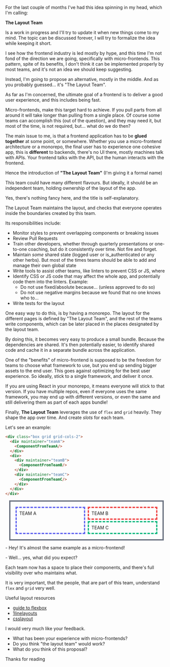 <!--
.. title: The Layout Team
.. slug: the-layout-team
.. date: 2021-11-08 07:05:42 UTC
.. tags: architecture, javascript, html
.. category: frontend
.. link:
.. description: The Layout Team maintains the layout, and checks that everyone operates inside the boundaries created by this team
.. type: text
-->

For the last couple of months I've had this idea spinning in my head, which I'm
calling:

**The Layout Team**

Is a work in progress and I'll try to update it when new things come to my mind.
The topic can be discussed forever, I will try to formalize the idea while keeping
it short.

I see how the frontend industry is led mostly by hype, and this time I'm not fond of the
direction we are going, specifically with micro-frontends. This pattern,
spite of its benefits, I don't think it can be
implemented properly by most teams, and it's not an idea we should keep suggesting.

Instead, I'm going to propose an alternative, mostly in the middle.
And as you probably guessed... it's "The Layout Team".

As far as I'm concerned, the ultimate goal of a frontend is to deliver a good
user experience, and this includes being fast.

Micro-frontends, make this target hard to achieve.
If you pull parts from all around it will take longer than pulling from a single
place. Of course some teams can accomplish this (out of the question), and they may need it,
but most of the time, is not required, but... what do we do then?

The main issue to me, is that a frontend application has to be **glued together** at
some point, or somewhere. Whether you use a micro-frontend architecture or a monorepo, the final
user has to experience one cohesive app, this is **different** to backends, there's no UI there,
mostly machines talk with APIs. Your frontend talks with the API, but the human interacts with
the frontend.

Hence the introduction of **"The Layout Team"** (I'm giving it a formal name)

This team could have many different flavours.
But ideally, it should be an independent team, holding ownership of the layout of the app.

Yes, there's nothing fancy here, and the title is self-explanatory.

The Layout Team maintains the layout, and checks that everyone operates inside the
boundaries created by this team.

Its responsibilities include:

- Monitor styles to prevent overlapping components or breaking issues
- Review Pull Requests
- Train other developers, whether through quarterly presentations or one-to-one coaching, but
do it consistently over time. Not fire and forget.
- Maintain *some* shared state (logged user or is_authenticated or any other herbs).
But most of the times teams should be able to add and manage their own global state
- Write tools to assist other teams, like linters to prevent CSS or JS, where
- Identify CSS or JS code that may affect the whole app, and potentially code them
into the linters. Example:
    - Do not use fixed/absolute because... (unless approved to do so)
    - Do not use negative margins because we found that no one knows who to...
- Write tests for the layout

One easy way to do this, is by having a monorepo. The layout for the different pages
is defined by "The Layout Team", and the rest of the teams write components,
which can be later placed in the places designated by the layout team.

By doing this, it becomes very easy to produce a small bundle. Because the dependencies
are shared. It's then potentially easier, to identify shared code and cache it in a
separate bundle across the application.

One of the "benefits" of micro-frontend is supposed to be the freedom for teams to
choose what framework to use, but you end up sending bigger assets to the end user.
This goes against optimizing for the best user experience. So ideally, stick
to a single framework, and deliver it once.

If you are using React in your monorepo, it means everyone will stick to that
version. If you have multiple repos, even if everyone uses the same framework,
you may end up with different versions, or even the same and still delivering them
as part of each apps bundle!

Finally, **The Layout Team** leverages the use of `flex` and `grid` heavily.
They shape the app over time. And create *slots* for each team.

Let's see an example:

```html
<div class="box grid grid-cols-2">
  <div maintainer="teamA">
    <ComponentFromTeamA/>
  </div>
  <div>
    <div maintainer="teamB">
      <ComponentFromTeamB/>
    </div>
    <div maintainer="teamC">
      <ComponentFromTeamC/>
    </div>
  </div>
</div>
```

<style>
  .grid-cols-2 {
    grid-template-columns: repeat(2, minmax(0, 1fr));
  }
  .grid {
    display: grid;
  }
  .box {
    margin: 0.75rem;
    width: 90%;
    border-width: 4px;
    border-style: solid;
    --tw-border-opacity: 1;
    border-color: rgba(107, 114, 128, var(--tw-border-opacity));
    padding: 0.75rem;
  }
  .teamBox {
    margin: 0.25rem;
    border-width: 4px;
    border-style: dashed;
    padding: 0.5rem;
  }
  .border-indigo-500 {
    --tw-border-opacity: 1;
    border-color: rgba(99, 102, 241, var(--tw-border-opacity));
  }
  .border-red-500 {
    --tw-border-opacity: 1;
    border-color: rgba(239, 68, 68, var(--tw-border-opacity));
  }
  .border-green-500 {
    --tw-border-opacity: 1;
    border-color: rgba(16, 185, 129, var(--tw-border-opacity));
  }
</style>

<div class="box grid grid-cols-2">
  <div class="teamBox border-indigo-500" maintainer="teamA">TEAM A</div>
  <div>
    <div class="teamBox border-red-500" maintainer="teamB">TEAM B</div>
    <div class="teamBox border-green-500" maintainer="teamC">TEAM C</div>
  </div>
</div>

\- Hey! It's almost the same example as a micro-frontend!

\- Well... yes, what did you expect?

Each team now has a space to place their components, and there's full visibility
over who maintains what.

It is very important, that the people, that are part of this team,
understand `flex` and `grid` very well.


Useful layout resources

- [guide to flexbox](https://css-tricks.com/snippets/css/a-guide-to-flexbox/)
- [1linelayouts](http://1linelayouts.glitch.me/)
- [csslayout](https://csslayout.io/)

I would very much like your feedback.

- What has been your experience with micro-frontends?
- Do you think "the layout team" would work?
- What do you think of this proposal?

Thanks for reading

